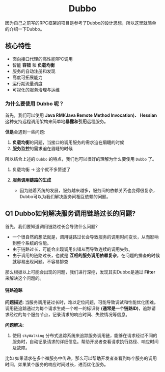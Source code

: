 # <center>Dubbo</center>

因为自己之前写的RPC框架的项目是参考了Dubbo的设计思想，所以这里就简单的介绍一下Dubbo。

## 核心特性

- 面向接口代理的高性能RPC调用
- 智能 **容错** 和 **负载均衡**
- 服务的自动注册和发现
- 高度可拓展能力
- 运行期流量调度
- 可视化的服务治理与运维


### 为什么要使用 Dubbo 呢？
首先，我们可以使用 **Java RMI(Java Remote Method Invocation)、 Hessian** 这种支持远程调用架构来简单地**暴露和引用**远程服务。  

**但是**会遇到一些问题:

1. **负载均衡**的问题，当接口的调用服务的需求迫在眉睫的时候
2. **服务监控**的需求迫在眉睫的时候

所以结合上述的 `Dubbo` 的特点，我们也可以很好的理解为什么要使用 `Dubbo` 了。

1. 负载均衡 -> 这个就不多赘述了
2. **服务调用链路的生成** 

    - 因为随着系统的发展，服务越来越多，服务间的依赖关系也变得很复杂，Dubbo可以为我们解决服务间相互依赖的问题。






## Q1 Dubbo如何解决服务调用链路过长的问题?

首先，我们要知道调用链路过长会导致什么问题?
    
- 一个很自然的想法就是，调用链路过长会导致服务的调用时间变长，从而影响到整个系统的性能。
- 由于链路过长，可能会出现调用出错从而导致连续的调用失败。
- 由于调用的链路过长，也就是 **互相的服务调用依赖复杂**，在问题的排查的时候就容易出现问题。不容易排查

那么根据以上可能会出现的问题，我们进行深挖，发现其实Dubbo是通过 **Filter** 来解决这个问题的。

#### 链路追踪

**问题描述:** 当服务调用链过长时，难以定位问题，可能导致调试和性能优化困难。调用链追踪通过为每个请求生成一个唯一的标识符 **(通常是一个链路ID)**，追踪请求经过的每个服务节点，记录请求的响应时间、失败情况等信息。


**问题解决:**
1. 使用 `skyWalking` 分布式追踪系统来追踪服务调用链，能够在请求经过不同的服务时，自动记录请求的详细信息。帮助开发者查看请求执行路径、响应时间及故障。

比如 如果请求在多个微服务中传递，那么可以帮助开发者查看到每个服务的调用时间，如果某个服务的响应时间过长，进而优化服务。
